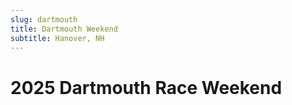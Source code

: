 ```yaml
---
slug: dartmouth
title: Dartmouth Weekend
subtitle: Hanover, NH
---
```

# 2025 Dartmouth Race Weekend
